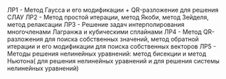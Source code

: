 
ЛР1 - Метод Гаусса и его модификации + QR-разложение для решения СЛАУ
ЛР2 - Метод простой итерации, метод Якоби, метод Зейделя, метод релаксации
ЛР3 - Решение задач интерполирования многочленами Лагранжа и кубическими сплайнами
ЛР4 - Метод QR-разложения для поиска собственных значений, метод обратной итерации и его модификации для поиска собственных векторов
ЛР5 - Методы решения нелинейных уравнений: метод бисекции и метод Ньютона( для решения нелинейных уравнений и для решения системы нелинейных уравнений)
